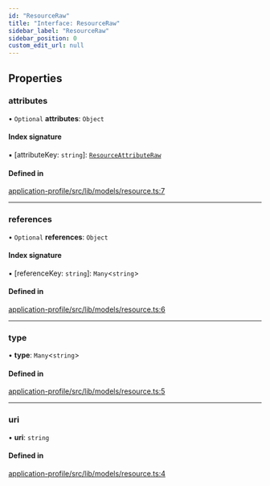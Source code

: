 ```yaml
---
id: "ResourceRaw"
title: "Interface: ResourceRaw"
sidebar_label: "ResourceRaw"
sidebar_position: 0
custom_edit_url: null
---
```


## Properties

### attributes

• `Optional` **attributes**: `Object`

#### Index signature

▪ [attributeKey: `string`]: [`ResourceAttributeRaw`](../modules#resourceattributeraw)

#### Defined in

[application-profile/src/lib/models/resource.ts:7](https://github.com/cognizone/ng-cognizone/blob/861cbad/libs/application-profile/src/lib/models/resource.ts#L7)

___

### references

• `Optional` **references**: `Object`

#### Index signature

▪ [referenceKey: `string`]: `Many`<`string`\>

#### Defined in

[application-profile/src/lib/models/resource.ts:6](https://github.com/cognizone/ng-cognizone/blob/861cbad/libs/application-profile/src/lib/models/resource.ts#L6)

___

### type

• **type**: `Many`<`string`\>

#### Defined in

[application-profile/src/lib/models/resource.ts:5](https://github.com/cognizone/ng-cognizone/blob/861cbad/libs/application-profile/src/lib/models/resource.ts#L5)

___

### uri

• **uri**: `string`

#### Defined in

[application-profile/src/lib/models/resource.ts:4](https://github.com/cognizone/ng-cognizone/blob/861cbad/libs/application-profile/src/lib/models/resource.ts#L4)
